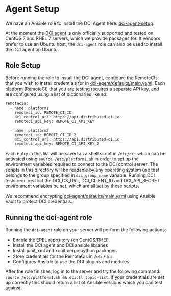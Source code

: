 # Agent Setup

We have an Ansible role to install the DCI Agent here: [dci-agent-setup](/dci-agent-setup).

At the moment the [DCI agent](https://github.com/redhat-cip/python-dciclient) is only officially supported and tested on CentOS 7 and RHEL 7 servers, which we provide packages for. If vendors prefer to use an Ubuntu host, the `dci-agent` role can also be used to install the DCI agent on Ubuntu.

## Role Setup
Before running the role to install the DCI agent, configure the RemoteCIs that you wish to install credentials for in [dci-agent/defaults/main.yaml](/dci-agent-setup/roles/dci-agent/defaults/main.yaml). Each platform (RemoteCI) that you are testing requires a separate API key, and are configured using a list of dictionaries like so:

```
remotecis:
  - name: platform1
    remoteci_id: REMOTE_CI_ID
    dci_control_url: https://api.distributed-ci.io
    remoteci_api_key: REMOTE_CI_API_KEY

  - name: platform2
    remoteci_id: REMOTE_CI_ID_2
    dci_control_url: https://api.distributed-ci.io
    remoteci_api_key: REMOTE_CI_API_KEY_2
```

Each entry in this list will be saved as a shell script in `/etc/dci` which can be activated using `source /etc/platform1.sh` in order to set up the environment variables required to connect to the DCI control server. The scripts in this directory will be readable by any operating system use that belongs to the group specified in `dci_group_name` variable. Running DCI tests requires that the DCI_CS_URL, DCI_CLIENT_ID and DCI_API_SECRET environment variables be set, which are all set by these scripts.

We recommend encrypting [dci-agent/defaults/main.yaml](/dci-agent-setup/roles/dci-agent/defaults/main.yaml) using Ansible Vault to protect DCI credentials.


## Running the dci-agent role

Running the `dci-agent` role on your server will perform the following actions:
- Enable the EPEL repository (on CentOS/RHEl)
- Install the DCI agent and DCI ansible libraries
- Install junit_xml and xunitmerge python packages
- Store credentials for the RemoteCIs in `/etc/dci`
- Configures Ansible to use the DCI plugins and modules

After the role finishes, log in to the server and try the following command: `source /etc/platform1.sh && dcictl topic-list`. If your credentials are set up correctly this should return a list of Ansible versions which you can test against.
